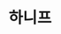 ---
layout: page
title: 하니프
description: Ph.D
img: /assets/img/하니프.jpg
importance: 2021
category: current
redirect: https://www.linkedin.com/in/muhammad-hanif-ramadhan-0a676b1a8/
---